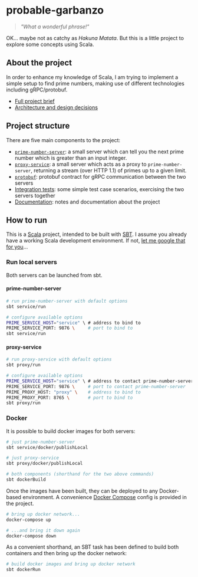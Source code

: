 # probable-garbanzo
> _"What a wonderful phrase!"_

OK... maybe not as catchy as _Hakuna Matata_. But this is a little project to explore some concepts using Scala.

## About the project
In order to enhance my knowledge of Scala, I am trying to implement a simple setup to find prime numbers, making use of
different technologies including gRPC/protobuf.

* [Full project brief](docs/brief.md)
* [Architecture and design decisions](docs/architecture.md)

## Project structure
There are five main components to the project:
* [`prime-number-server`](prime-number-server): a small server which can tell you the next prime number which is greater
  than an input integer.
* [`proxy-service`](proxy-service): a small server which acts as a proxy to `prime-number-server`, returning a stream
  (over HTTP 1.1) of primes up to a given limit.
* [`protobuf`](protobuf): protobuf contract for gRPC communication between the two servers
* [Integration tests](integration): some simple test case scenarios, exercising the two servers together
* [Documentation](docs): notes and documentation about the project

## How to run
This is a [Scala](https://www.scala-lang.org/) project, intended to be built with [SBT](https://www.scala-sbt.org/).
I assume you already have a working Scala development environment. If not,
[let me google that for you](https://lmgtfy.app/?q=scala+development+environment)...

### Run local servers
Both servers can be launched from sbt.

#### prime-number-server
```bash
# run prime-number-server with default options
sbt service/run
```

```bash
# configure available options
PRIME_SERVICE_HOST="service" \ # address to bind to
PRIME_SERVICE_PORT: 9876 \     # port to bind to
sbt service/run
```

#### proxy-service
```bash
# run proxy-service with default options
sbt proxy/run
```

```bash
# configure available options
PRIME_SERVICE_HOST="service" \ # address to contact prime-number-server
PRIME_SERVICE_PORT: 9876 \     # port to contact prime-number-server
PRIME_PROXY_HOST: "proxy" \    # address to bind to
PRIME_PROXY_PORT: 8765 \       # port to bind to
sbt proxy/run
```

### Docker
It is possible to build docker images for both servers:
```bash
# just prime-number-server
sbt service/docker/publishLocal

# just proxy-service
sbt proxy/docker/publishLocal

# both components (shorthand for the two above commands)
sbt dockerBuild
```

Once the images have been built, they can be deployed to any Docker-based environment. A convenience
[Docker Compose](docker-compose.yml) config is provided in the project.
```bash
# bring up docker network...
docker-compose up

# ...and bring it down again
docker-compose down
```

As a convenient shorthand, an SBT task has been defined to build both containers and then bring up the docker network:
```bash
# build docker images and bring up docker network
sbt dockerRun
```